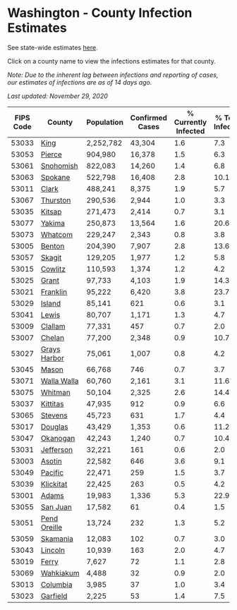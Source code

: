 # Washington - County Infection Estimates

See state-wide estimates [here](/infections/us-wa).

Click on a county name to view the infections estimates for that county.

*Note: Due to the inherent lag between infections and reporting of cases, our estimates of infections are as of 14 days ago.*

*Last updated: November 29, 2020*

|   FIPS Code |                       County |   Population |   Confirmed Cases |   % Currently Infected |   % Total Infected |
|-------------|------------------------------|--------------|-------------------|------------------------|--------------------|
|       53033 |                 [King](king) |    2,252,782 |            43,304 |                    1.6 |                7.3 |
|       53053 |             [Pierce](pierce) |      904,980 |            16,378 |                    1.5 |                6.3 |
|       53061 |       [Snohomish](snohomish) |      822,083 |            14,260 |                    1.4 |                6.8 |
|       53063 |           [Spokane](spokane) |      522,798 |            16,408 |                    2.8 |               10.1 |
|       53011 |               [Clark](clark) |      488,241 |             8,375 |                    1.9 |                5.7 |
|       53067 |         [Thurston](thurston) |      290,536 |             2,944 |                    1.0 |                3.3 |
|       53035 |             [Kitsap](kitsap) |      271,473 |             2,414 |                    0.7 |                3.1 |
|       53077 |             [Yakima](yakima) |      250,873 |            13,564 |                    1.6 |               20.6 |
|       53073 |           [Whatcom](whatcom) |      229,247 |             2,343 |                    0.8 |                3.8 |
|       53005 |             [Benton](benton) |      204,390 |             7,907 |                    2.8 |               13.6 |
|       53057 |             [Skagit](skagit) |      129,205 |             1,977 |                    1.2 |                5.8 |
|       53015 |           [Cowlitz](cowlitz) |      110,593 |             1,374 |                    1.2 |                4.2 |
|       53025 |               [Grant](grant) |       97,733 |             4,103 |                    1.9 |               14.3 |
|       53021 |         [Franklin](franklin) |       95,222 |             6,420 |                    3.8 |               23.7 |
|       53029 |             [Island](island) |       85,141 |               621 |                    0.6 |                3.1 |
|       53041 |               [Lewis](lewis) |       80,707 |             1,171 |                    1.3 |                4.7 |
|       53009 |           [Clallam](clallam) |       77,331 |               457 |                    0.7 |                2.0 |
|       53007 |             [Chelan](chelan) |       77,200 |             2,348 |                    0.9 |               10.7 |
|       53027 | [Grays Harbor](grays-harbor) |       75,061 |             1,007 |                    0.8 |                4.2 |
|       53045 |               [Mason](mason) |       66,768 |               746 |                    0.7 |                3.7 |
|       53071 |   [Walla Walla](walla-walla) |       60,760 |             2,161 |                    3.1 |               11.6 |
|       53075 |           [Whitman](whitman) |       50,104 |             2,325 |                    2.6 |               14.4 |
|       53037 |         [Kittitas](kittitas) |       47,935 |               912 |                    0.9 |                6.6 |
|       53065 |           [Stevens](stevens) |       45,723 |               631 |                    1.7 |                4.4 |
|       53017 |           [Douglas](douglas) |       43,429 |             1,353 |                    0.6 |               11.2 |
|       53047 |         [Okanogan](okanogan) |       42,243 |             1,240 |                    0.7 |               10.4 |
|       53031 |       [Jefferson](jefferson) |       32,221 |               161 |                    0.6 |                2.0 |
|       53003 |             [Asotin](asotin) |       22,582 |               646 |                    3.6 |                9.1 |
|       53049 |           [Pacific](pacific) |       22,471 |               259 |                    1.5 |                3.7 |
|       53039 |       [Klickitat](klickitat) |       22,425 |               263 |                    0.5 |                4.2 |
|       53001 |               [Adams](adams) |       19,983 |             1,336 |                    5.3 |               22.9 |
|       53055 |         [San Juan](san-juan) |       17,582 |                61 |                    0.4 |                1.5 |
|       53051 | [Pend Oreille](pend-oreille) |       13,724 |               232 |                    1.3 |                5.2 |
|       53059 |         [Skamania](skamania) |       12,083 |               102 |                    0.7 |                3.0 |
|       53043 |           [Lincoln](lincoln) |       10,939 |               163 |                    2.0 |                4.7 |
|       53019 |               [Ferry](ferry) |        7,627 |                72 |                    1.1 |                2.8 |
|       53069 |       [Wahkiakum](wahkiakum) |        4,488 |                32 |                    0.9 |                2.0 |
|       53013 |         [Columbia](columbia) |        3,985 |                37 |                    1.0 |                3.4 |
|       53023 |         [Garfield](garfield) |        2,225 |                53 |                    1.4 |                7.5 |